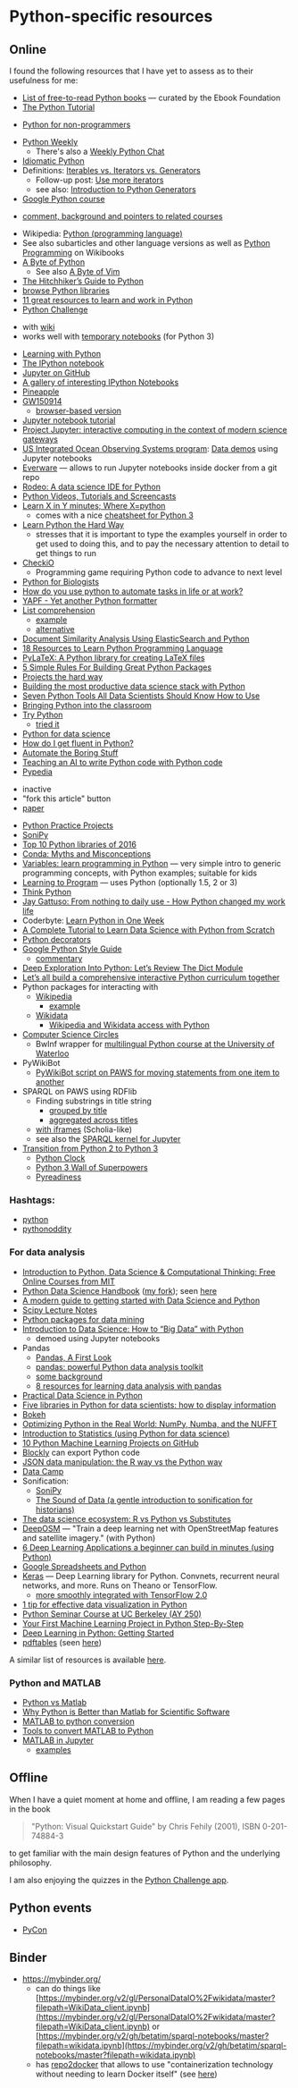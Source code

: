 # Python-specific resources

## Online
I found the following resources that I have yet to assess as to their usefulness for me:

* [List of free-to-read Python books](https://github.com/EbookFoundation/free-programming-books/blob/master/free-programming-books.md#python) &mdash; curated by the Ebook Foundation
*	[The Python Tutorial](https://docs.python.org/2/tutorial/)
  - [Python for non-programmers](https://wiki.python.org/moin/BeginnersGuide/NonProgrammers)
* [Python Weekly](http://www.pythonweekly.com/)
  - There's also a [Weekly Python Chat](http://www.weeklypython.chat/)
*	[Idiomatic Python](http://python.net/~goodger/projects/pycon/2007/idiomatic/handout.html)
* Definitions: [Iterables vs. Iterators vs. Generators](http://nvie.com/posts/iterators-vs-generators/)
  - Follow-up post: [Use more iterators](http://nvie.com/posts/use-more-iterators/)
  - see also: [Introduction to Python Generators](https://realpython.com/blog/python/introduction-to-python-generators/)
*	[Google Python course](https://developers.google.com/edu/python/introduction)
  - [comment, background and pointers to related courses](http://www.openculture.com/2016/12/learn-python-a-free-online-course-from-google.html)
*	Wikipedia: [Python (programming language)](https://en.wikipedia.org/wiki/Python_%28programming_language%29)
  *	See also subarticles and other language versions as well as [Python Programming](https://en.wikibooks.org/wiki/Python_Programming) on Wikibooks 
* [A Byte of Python](http://www.swaroopch.com/notes/python/)
  * See also [A Byte of Vim](http://www.swaroopch.com/notes/vim/)   
*	[The Hitchhiker’s Guide to Python](http://docs.python-guide.org/en/latest/)
*	[browse Python libraries](https://pypi.python.org/pypi?%3Aaction=browse)
*	[11 great resources to learn and work in Python](http://thenextweb.com/dd/2015/11/26/11-great-resources-to-learn-and-work-in-python/)
*	[Python Challenge](http://www.pythonchallenge.com/)
  - with [wiki](http://wiki.pythonchallenge.com)
  - works well with [temporary notebooks](https://try.jupyter.org/) (for Python 3)
* [Learning with Python](http://openbookproject.net/thinkcs/python/english2e/index.html) 
*	[The IPython notebook](http://ipython.org/ipython-doc/2/notebook/index.html)
  *	[Jupyter on GitHub](https://github.com/blog/1995-github-jupyter-notebooks-3)
  *	[A gallery of interesting IPython Notebooks](https://github.com/ipython/ipython/wiki/A-gallery-of-interesting-IPython-Notebooks)
  *	[Pineapple](http://nwhitehead.github.io/pineapple/)
  *	[GW150914](https://losc.ligo.org/s/events/GW150914/GW150914_tutorial.html)
    *	[browser-based version](http://app.mybinder.org/2156932902/tree)
  * [Jupyter notebook tutorial](https://www.datacamp.com/community/tutorials/tutorial-jupyter-notebook#gs.bHHH18s)
  * [Project Jupyter: interactive computing in the context of modern science gateways](https://dx.doi.org/10.6084/m9.figshare.4495976.v1)
  * [US Integrated Ocean Observing Systems program](https://www.ioos.us/): [Data demos](http://ioos.github.io/notebooks_demos/code_gallery/) using Jupyter notebooks
  * [Everware](https://github.com/everware/everware) &mdash; allows to run Jupyter notebooks inside docker from a git repo
*	[Rodeo: A data science IDE for Python](http://blog.yhathq.com/posts/introducing-rodeo.html)
*	[Python Videos, Tutorials and Screencasts](http://showmedo.com/videotutorials/python)
* [Learn X in Y minutes; Where X=python](http://learnxinyminutes.com/docs/python/) 
  - comes with a nice [cheatsheet for Python 3](https://learnxinyminutes.com/docs/python3/)
* [Learn Python the Hard Way](http://learnpythonthehardway.org/book/)
  - stresses that it is important to type the examples yourself in order to get used to doing this, and to pay the necessary attention to detail to get things to run
* [CheckiO](http://www.checkio.org/)
  * Programming game requiring Python code to advance to next level
* [Python for Biologists](http://pythonforbiologists.com/index.php/five-things-i-hate-about-teaching-python/)
* [How do you use python to automate tasks in life or at work?](http://www.reddit.com/r/Python/comments/308ucq/how_do_you_use_python_to_automate_tasks_in_life/)
* [YAPF - Yet another Python formatter](https://github.com/google/yapf)
* [List comprehension](https://docs.python.org/2/tutorial/datastructures.html#list-comprehensions)
  * [example](http://stackoverflow.com/questions/17934785/remove-elements-in-one-list-present-in-another-list)
  * [alternative](http://stackoverflow.com/questions/9053260/removing-one-list-from-another)
* [Document Similarity Analysis Using ElasticSearch and Python](http://www.datasciencecentral.com/profiles/blogs/document-similarity-analysis-using-elasticsearch-and-python)
* [18 Resources to Learn Python Programming Language](http://codecondo.com/10-ways-to-learn-python/)
* [PyLaTeX: A Python library for creating LaTeX files](https://github.com/JelteF/PyLaTeX)
* [5 Simple Rules For Building Great Python Packages](http://axialcorps.com/2013/08/29/5-simple-rules-for-building-great-python-packages/)
* [Projects the hard way](http://projectsthehardway.com/)
* [Building the most productive data science stack with Python](https://lab.getbase.com/productive-data-science-python/)
* [Seven Python Tools All Data Scientists Should Know How to Use](http://www.galvanize.com/blog/2015/07/14/seven-python-tools-all-data-scientists-should-know-how-to-use/)
* [Bringing Python into the classroom](http://opensource.com/education/15/9/python-in-the-classroom)
* [Try Python](https://www.codeschool.com/courses/try-python)
  * [tried it](https://twitter.com/EvoMRI/status/693649344386433024)
* [Python for data science](http://www.statisticsviews.com/details/feature/8868901/A-Tutorial-on-Python.html)
* [How do I get fluent in Python?](http://stackoverflow.com/questions/1507041/how-do-i-get-fluent-in-python)
* [Automate the Boring Stuff](https://automatetheboringstuff.com/)
* [Teaching an AI to write Python code with Python code](http://www.benjamintd.com/blog/spynet/)
* [Pypedia](http://www.pypedia.com/)
 - inactive
 - "fork this article" button
 - [paper](https://doi.org/10.1186/s13029-015-0042-6)
* [Python Practice Projects](http://pythonpracticeprojects.com/)
* [SoniPy](https://sourceforge.net/projects/sonipy/)
* [Top 10 Python libraries of 2016](https://tryolabs.com/blog/2016/12/20/top-10-python-libraries-of-2016/)
* [Conda: Myths and Misconceptions](https://jakevdp.github.io/blog/2016/08/25/conda-myths-and-misconceptions/)
* [Variables: learn programming in Python](https://www.raspberrypi.org/magpi/variables-programming-python/) &mdash; very simple intro to generic programming concepts, with Python examples; suitable for kids
* [Learning to Program](http://www.alan-g.me.uk/) &mdash; uses Python (optionally 1.5, 2 or 3)
* [Think Python](http://greenteapress.com/wp/think-python/)
* [Jay Gattuso: From nothing to daily use - How Python changed my work life](https://www.youtube.com/watch?v=fCSAOcTbe8g)
* Coderbyte: [Learn Python in One Week](https://coderbyte.com/course/learn-python-in-one-week)
* [A Complete Tutorial to Learn Data Science with Python from Scratch](https://www.analyticsvidhya.com/blog/2016/01/complete-tutorial-learn-data-science-python-scratch-2/)
* [Python decorators](https://realpython.com/blog/python/primer-on-python-decorators/)
* [Google Python Style Guide](http://google.github.io/styleguide/pyguide.html)
  - [commentary](https://sphinxcontrib-napoleon.readthedocs.io/en/latest/example_google.html)
* [Deep Exploration Into Python: Let’s Review The Dict Module](https://www.buzzfeed.com/andrewkelleher/deep-exploration-into-python-lets-review-the-dict-module)
* [Let’s all build a comprehensive interactive Python curriculum together](https://forum.freecodecamp.com/t/lets-all-build-a-comprehensive-interactive-python-curriculum-together/103979/12)
* Python packages for interacting with 
  - [Wikipedia](https://pypi.python.org/pypi?%3Aaction=search&term=wikipedia&submit=search)
    - [example](https://twitter.com/jjmerelo/status/884456493298405376)
  - [Wikidata](https://pypi.python.org/pypi?%3Aaction=search&term=wikidata&submit=search)
    - [Wikipedia and Wikidata access with Python](https://slides.com/similis/wikipedia-wikidata-access-python#/)
* [Computer Science Circles](https://www.bwinf.de/?id=293)
  - BwInf wrapper for [multilingual Python course at the University of Waterloo](https://cscircles.cemc.uwaterloo.ca/de/)
* PyWikiBot
  - [PyWikiBot script on PAWS for moving statements from one item to another](https://paws-public.wmflabs.org/paws-public/15319026/move_property/moveP.ipynb)
* SPARQL on PAWS using RDFlib
  - Finding substrings in title string
    - [grouped by title](https://paws-public.wmflabs.org/paws-public/User:Luitzen/Stack/Split%20titles.ipynb?kernel_name=python3)
    - [aggregated across titles](https://paws-public.wmflabs.org/paws-public/User:Luitzen/Stack/Split%20titles%201.ipynb)
  - [with iframes](https://paws-public.wmflabs.org/paws-public/User:Fuzheado/CMA%20OA%20results.ipynb) (Scholia-like)
  - see also the [SPARQL kernel for Jupyter](https://mybinder.org/v2/gh/betatim/sparql-notebooks/master?filepath=wikidata.ipynb)
* [Transition from Python 2 to Python 3](https://twitter.com/gvanrossum/status/1012462042094002176)
  - [Python Clock](https://pythonclock.org/)
  - [Python 3 Wall of Superpowers](https://python3wos.appspot.com/)
  - [Pyreadiness](http://py3readiness.org/)
  
### Hashtags:
  - [python](https://twitter.com/search?f=tweets&vertical=default&q=%23python)
  - [pythonoddity](https://twitter.com/search?f=tweets&vertical=default&q=%23pythonoddity)

### For data analysis
* [Introduction to Python, Data Science & Computational Thinking: Free Online Courses from MIT](http://www.openculture.com/2017/06/introduction-to-python-data-science-computational-thinking-free-online-courses-from-mit.html)
* [Python Data Science Handbook](https://github.com/jakevdp/WhirlwindTourOfPython) ([my fork](https://github.com/Daniel-Mietchen/PythonDataScienceHandbook)); seen [here](http://linkis.com/5rZrJ)
* [A modern guide to getting started with Data Science and Python](http://twiecki.github.io/blog/2014/11/18/python-for-data-science/)
* [Scipy Lecture Notes](http://www.scipy-lectures.org/)
* [Python packages for data mining](http://dataconomy.com/python-packages-for-data-mining/)
* [Introduction to Data Science: How to “Big Data” with Python](http://dataconomy.com/big-data-python/)
  * demoed using Jupyter notebooks
* Pandas
  * [Pandas, A First Look](http://tswicegood.github.io/python-data-science-intro/pandas.html)
  * [pandas: powerful Python data analysis
toolkit](http://pandas.pydata.org/pandas-docs/dev/pandas.pdf)
   * [some background](http://www.dataplumbing.com/blog/pandas-powerful-python-data-analysis-toolkit)
   * [8 resources for learning data analysis with pandas](http://www.dataschool.io/best-python-pandas-resources/)
* [Practical Data Science in Python](http://radimrehurek.com/data_science_python/)
* [Five libraries in Python for data scientists: how to display information](http://bbvaopen4u.com/en/actualidad/five-libraries-python-data-scientists-how-display-information)
* [Bokeh](http://bokeh.pydata.org/en/latest/docs/gallery.html)
* [Optimizing Python in the Real World: NumPy, Numba, and the NUFFT](https://jakevdp.github.io/blog/2015/02/24/optimizing-python-with-numpy-and-numba/)
* [Introduction to Statistics (using Python for data science)](http://work.thaslwanter.at/Stats/html/)
* [10 Python Machine Learning Projects on GitHub](http://www.datasciencecentral.com/profiles/blogs/10-python-machine-learning-projects-on-github)
* [Blockly](https://developers.google.com/blockly/) can export Python code
* [JSON data manipulation: the R way vs the Python way](http://datascience-enthusiast.com/R/json_R_python_1.html)
* [Data Camp](https://www.datacamp.com/courses/intro-to-python-for-data-science)
* Sonification:
  - [SoniPy](http://www.sonification.com.au/sonipy/pythonIDE.html)
  - [The Sound of Data (a gentle introduction to sonification for historians)](http://programminghistorian.org/lessons/sonification)
* [The data science ecosystem: R vs Python vs Substitutes](http://www.datasciencecentral.com/profiles/blogs/the-data-science-ecosystem-r-vs-python-vs-substitutes)
* [DeepOSM](https://github.com/trailbehind/DeepOSM) &mdash; "Train a deep learning net with OpenStreetMap features and satellite imagery." (with Python)
* [6 Deep Learning Applications a beginner can build in minutes (using Python)](https://www.analyticsvidhya.com/blog/2017/02/6-deep-learning-applications-beginner-python/)
* [Google Spreadsheets and Python](https://www.twilio.com/blog/2017/02/an-easy-way-to-read-and-write-to-a-google-spreadsheet-in-python.html)
* [Keras](http://keras.io/) &mdash; Deep Learning library for Python. Convnets, recurrent neural networks, and more. Runs on Theano or TensorFlow.
  - [more smoothly integrated with TensorFlow 2.0](https://hackernoon.com/tensorflow-is-dead-long-live-tensorflow-49d3e975cf04)
* [1 tip for effective data visualization in Python](https://www.dataquest.io/blog/how-to-communicate-with-data/)
* [Python Seminar Course at UC Berkeley (AY 250)](https://github.com/profjsb/python-seminar)
* [Your First Machine Learning Project in Python Step-By-Step](http://machinelearningmastery.com/machine-learning-in-python-step-by-step/)
* [Deep Learning in Python: Getting Started](http://www.analyticbridge.datasciencecentral.com/profiles/blogs/a-complete-guide-on-getting-started-with-deep-learning-in-python)
* [pdftables](https://pypi.org/project/pdftables/) (seen [here](https://twitter.com/ldodds/status/1023522657634013186))

A similar list of resources is available [here](http://chrisvoncsefalvay.com/resources/).

### Python and MATLAB
* [Python vs Matlab](http://www.pyzo.org/python_vs_matlab.html)
* [Why Python is Better than Matlab for Scientific Software](https://metarabbit.wordpress.com/2013/10/18/why-python-is-better-than-matlab-for-scientific-software/)
* [MATLAB to python conversion](http://ifcuriousthenlearn.com/blog/2015/05/05/matlab-to-python-conversion/)
* [Tools to convert MATLAB to Python](http://stackoverflow.com/questions/9845292/a-tool-to-convert-matlab-code-to-python)
* [MATLAB in Jupyter](https://twitter.com/kirstie_j/status/837631557095600128)
  - [examples](https://gist.github.com/janfreyberg/193d38f4bd1aeca6980c6b9888674008)

## Offline
When I have a quiet moment at home and offline, I am reading a few pages in the book 
> "Python: Visual Quickstart Guide" by Chris Fehily (2001), ISBN 0-201-74884-3

to get familiar with the main design features of Python and the underlying philosophy.

I am also enjoying the quizzes in the [Python Challenge app](https://play.google.com/store/apps/details?id=sg.apps.garden.pythonchallenge).

## Python events
* [PyCon](https://us.pycon.org/2016/)

## Binder
* https://mybinder.org/
  - can do things like [https://mybinder.org/v2/gl/PersonalDataIO%2Fwikidata/master?filepath=WikiData_client.ipynb](https://mybinder.org/v2/gl/PersonalDataIO%2Fwikidata/master?filepath=WikiData_client.ipynb) or [https://mybinder.org/v2/gh/betatim/sparql-notebooks/master?filepath=wikidata.ipynb](https://mybinder.org/v2/gh/betatim/sparql-notebooks/master?filepath=wikidata.ipynb)
  - has [repo2docker](https://blog.jupyter.org/introducing-repo2docker-61a593c0752d) that allows to use "containerization technology without needing to learn Docker itself" (see [here](https://twitter.com/koehrsen_will/status/1074331468200075264))
